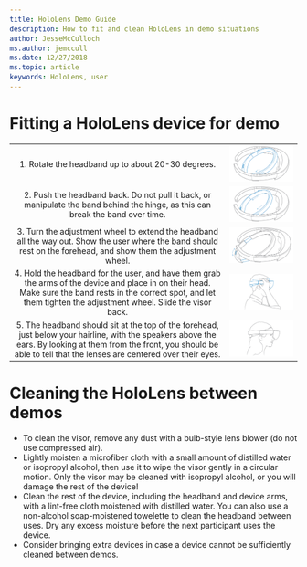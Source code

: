 ```yaml
---
title: HoloLens Demo Guide
description: How to fit and clean HoloLens in demo situations
author: JesseMcCulloch
ms.author: jemccull
ms.date: 12/27/2018
ms.topic: article
keywords: HoloLens, user
---
```


<H1>Fitting a HoloLens device for demo </H1>

|     |     |
|:---:|:---:|
|1. Rotate the headband up to about 20-30 degrees.|![Step One](images/FitGuideStep1.png)|
|2. Push the headband back. Do not pull it back, or manipulate the band behind the hinge, as this can break the band over time.|![Step Two](images/FitGuideStep2.png)|
|3. Turn the adjustment wheel to extend the headband all the way out. Show the user where the band should rest on the forehead, and show them the adjustment wheel.|![Step Three](images/FitGuideStep3.png)|
|4. Hold the headband for the user, and have them grab the arms of the device and place in on their head. Make sure the band rests in the correct spot, and let them tighten the adjustment wheel. Slide the visor back.|![Step Four](images/FitGuideStep4.png)|
|5. The headband should sit at the top of the forehead, just below your hairline, with the speakers above the ears. By looking at them from the front, you should be able to tell that the lenses are centered over their eyes.|![Step Five](images/FitGuideSetep5.png)|

<H1>Cleaning the HoloLens between demos</H1>

- To clean the visor, remove any dust with a bulb-style lens blower (do not use compressed air).
- Lightly moisten a microfiber cloth with a small amount of distilled water or isopropyl alcohol, then use it to wipe the visor gently in a circular motion. Only the visor may be cleaned with isopropyl alcohol, or you will damage the rest of the device!
- Clean the rest of the device, including the headband and device arms, with a lint-free cloth moistened with distilled water. You can also use a non-alcohol soap-moistened towelette to clean the headband between uses. Dry any excess moisture before the next participant uses the device.
- Consider bringing extra devices in case a device cannot be sufficiently cleaned between demos.
